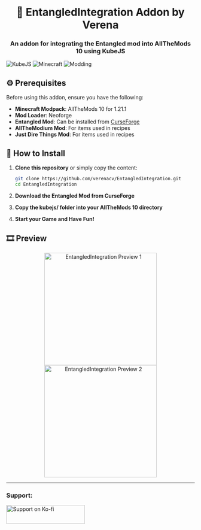 <h1 align="center">🔗 EntangledIntegration Addon by Verena</h1>
<h3 align="center">An addon for integrating the Entangled mod into AllTheMods 10 using KubeJS</h3>

![KubeJS](https://img.shields.io/badge/KubeJS-4A5A5B?style=for-the-badge&labelColor=black&logo=kubejs&logoColor=white)
![Minecraft](https://img.shields.io/badge/Minecraft-4D4D4D?style=for-the-badge&logo=minecraft&logoColor=white)
![Modding](https://img.shields.io/badge/Modding-FE7D02?style=for-the-badge&labelColor=black&logo=mod&logoColor=FE7D02)

## ⚙️ Prerequisites

Before using this addon, ensure you have the following:

- **Minecraft Modpack**: AllTheMods 10 for 1.21.1
- **Mod Loader**: Neoforge
- **Entangled Mod**: Can be installed from [CurseForge](https://www.curseforge.com/minecraft/mc-mods/entangled)
- **AllTheModium Mod**: For items used in recipes
- **Just Dire Things Mod**: For items used in recipes

## 🚀 How to Install

1. **Clone this repository** or simply copy the content:
   ```bash
   git clone https://github.com/verenacv/EntangledIntegration.git
   cd EntangledIntegration
   ```

2. **Download the Entangled Mod from CurseForge**
3. **Copy the kubejs/ folder into your AllTheMods 10 directory**

4. **Start your Game and Have Fun!**

## 🎞️ Preview

<p align="center">
  <img src="https://i.imgur.com/mM9fWjZ.png" alt="EntangledIntegration Preview 1" width="300" />
  <img src="https://i.imgur.com/G9zjksF.png" alt="EntangledIntegration Preview 2" width="300" />
</p>

______________________

<h3 align="left">Support:</h3>
<p align="left">
  <a href="https://ko-fi.com/W7W1Q1E53">
    <img src="https://ko-fi.com/img/githubbutton_sm.svg" height="50" width="210" alt="Support on Ko-fi" />
  </a>
</p>
